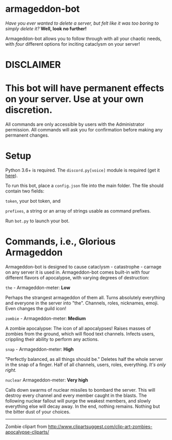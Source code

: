 # armageddon-bot

*Have you ever wanted to delete a server, but felt like it was too boring to simply delete it?* **Well, look no further!**

Armageddon-bot allows you to follow through with all your chaotic needs, with *four* different options for inciting cataclysm on your server! 

# DISCLAIMER

# This bot will have permanent effects on your server. Use at your own discretion.

All commands are only accessible by users with the Administrator permission. All commands will ask you for confirmation before making any permanent changes.

# Setup

Python 3.6+ is required. The `discord.py[voice]` module is required (get it [here](https://discordpy.readthedocs.io/en/latest/intro.html#installing)).

To run this bot, place a `config.json` file into the main folder. The file should contain two fields: 

`token`, your bot token, and 

`prefixes`, a string or an array of strings usable as command prefixes.

Run `bot.py` to launch your bot.

# Commands, i.e., Glorious Armageddon

Armageddon-bot is designed to cause cataclysm - catastrophe - carnage on any server it is used in. Armageddon-bot comes built-in with four different flavors of apocalypse, with varying degrees of destruction:

`the` - Armageddon-meter: **Low**

Perhaps the strangest armageddon of them all. Turns absolutely everything and everyone in the server into "the". Channels, roles, nicknames, emoji. Even changes the guild icon!

`zombie` - Armageddon-meter: **Medium**

A zombie apocalypse: The icon of all apocalypses! Raises masses of zombies from the ground, which will flood text channels. Infects users, crippling their ability to perform any actions.

`snap` - Armageddon-meter: **High**

"Perfectly balanced, as all things should be." Deletes half the whole server in the snap of a finger. Half of all channels, users, roles, everything. *It's only right.*

`nuclear` Armageddon-meter: **Very high**

Calls down swarms of nuclear missiles to bombard the server. This will destroy every channel and every member caught in the blasts. The following nuclear fallout will purge the weakest members, and slowly everything else will decay away. In the end, nothing remains. Nothing but the bitter dust of your choices.

---

Zombie clipart from http://www.clipartsuggest.com/clip-art-zombies-apocalypse-cliparts/